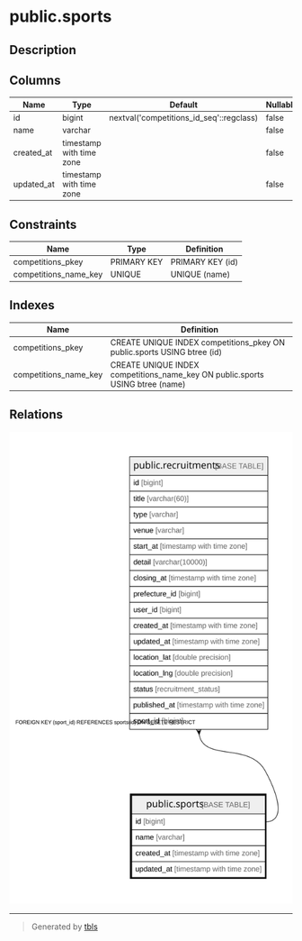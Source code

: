 # public.sports

## Description

## Columns

| Name | Type | Default | Nullable | Children | Parents | Comment |
| ---- | ---- | ------- | -------- | -------- | ------- | ------- |
| id | bigint | nextval('competitions_id_seq'::regclass) | false | [public.recruitments](public.recruitments.md) |  |  |
| name | varchar |  | false |  |  |  |
| created_at | timestamp with time zone |  | false |  |  |  |
| updated_at | timestamp with time zone |  | false |  |  |  |

## Constraints

| Name | Type | Definition |
| ---- | ---- | ---------- |
| competitions_pkey | PRIMARY KEY | PRIMARY KEY (id) |
| competitions_name_key | UNIQUE | UNIQUE (name) |

## Indexes

| Name | Definition |
| ---- | ---------- |
| competitions_pkey | CREATE UNIQUE INDEX competitions_pkey ON public.sports USING btree (id) |
| competitions_name_key | CREATE UNIQUE INDEX competitions_name_key ON public.sports USING btree (name) |

## Relations

![er](public.sports.svg)

---

> Generated by [tbls](https://github.com/k1LoW/tbls)
